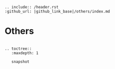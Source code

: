 ```eval_rst
.. include:: /header.rst 
:github_url: |github_link_base|/others/index.md
```
# Others


```eval_rst

.. toctree::
   :maxdepth: 1
   
   snapshot
   
```

